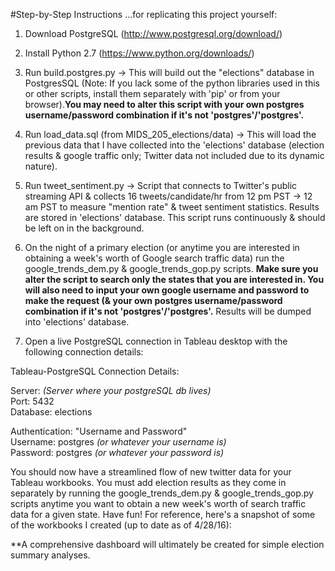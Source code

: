 #Step-by-Step Instructions
...for replicating this project yourself:
  
1) Download PostgreSQL (http://www.postgresql.org/download/)
  
2) Install Python 2.7 (https://www.python.org/downloads/)
  
3) Run build.postgres.py -> This will build out the "elections" database in PostgresSQL (Note: If you lack some of the python libraries used in this or other scripts, install them separately with 'pip' or from your browser).**You may need to alter this script with your own postgres username/password combination if it's not 'postgres'/'postgres'.** 
  
4) Run load_data.sql (from MIDS_205_elections/data) -> This will load the previous data that I have collected into the 'elections' database (election results & google traffic only; Twitter data not included due to its dynamic nature).
  
5) Run tweet_sentiment.py -> Script that connects to Twitter's public streaming API & collects 16 tweets/candidate/hr from 12 pm PST -> 12 am PST to measure "mention rate" & tweet sentiment statistics. Results are stored in 'elections' database. This script runs continuously & should be left on in the background.
  
6) On the night of a primary election (or anytime you are interested in obtaining a week's worth of Google search traffic data) run the google_trends_dem.py & google_trends_gop.py scripts. **Make sure you alter the script to search only the states that you are interested in. You will also need to input your own google username and password to make the request (& your own postgres username/password combination if it's not 'postgres'/'postgres'.** Results will be dumped into 'elections' database.
  
7) Open a live PostgreSQL connection in Tableau desktop with the following connection details:
  
Tableau-PostgreSQL Connection Details:  
  
Server: *(Server where your postgreSQL db lives)*  
Port: 5432  
Database: elections  
  
Authentication: "Username and Password"  
Username: postgres *(or whatever your username is)*  
Password: postgres *(or whatever your password is)*
  
You should now have a streamlined flow of new twitter data for your Tableau workbooks. You must add election results as they come in separately by running the google_trends_dem.py & google_trends_gop.py scripts anytime you want to obtain a new week's worth of search traffic data for a given state. Have fun! For reference, here's a snapshot of some of the workbooks I created (up to date as of 4/28/16):
  
**A comprehensive dashboard will ultimately be created for simple election summary analyses.

